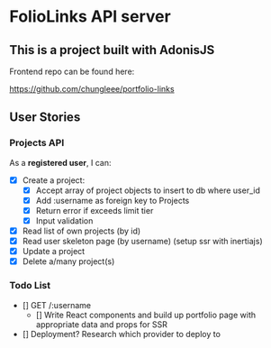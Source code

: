 # FolioLinks API server

## This is a project built with AdonisJS

Frontend repo can be found here:

https://github.com/chungleee/portfolio-links

## User Stories

### Projects API

As a **registered user**, I can:

- [x] Create a project:
  - [x] Accept array of project objects to insert to db where user_id
  - [x] Add :username as foreign key to Projects
  - [x] Return error if exceeds limit tier
  - [x] Input validation
- [x] Read list of own projects (by id)
- [x] Read user skeleton page (by username) (setup ssr with inertiajs)
- [x] Update a project
- [x] Delete a/many project(s)

### Todo List

- [] GET /:username
  - [] Write React components and build up portfolio page with appropriate data and props for SSR
- [] Deployment? Research which provider to deploy to

